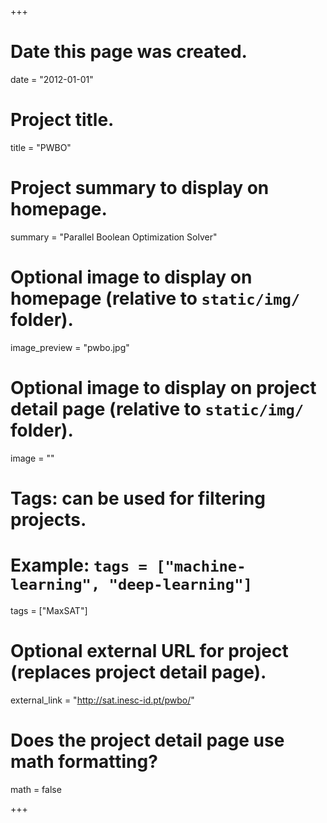 +++
# Date this page was created.
date = "2012-01-01"

# Project title.
title = "PWBO"

# Project summary to display on homepage.
summary = "Parallel Boolean Optimization Solver"

# Optional image to display on homepage (relative to `static/img/` folder).
image_preview = "pwbo.jpg"

# Optional image to display on project detail page (relative to `static/img/` folder).
image = ""

# Tags: can be used for filtering projects.
# Example: `tags = ["machine-learning", "deep-learning"]`
tags = ["MaxSAT"]

# Optional external URL for project (replaces project detail page).
external_link = "http://sat.inesc-id.pt/pwbo/"

# Does the project detail page use math formatting?
math = false

+++
